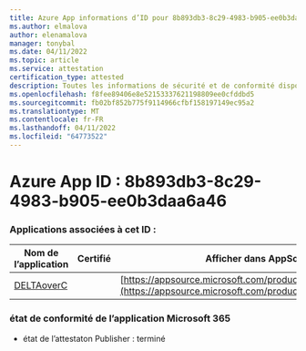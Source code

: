 ```yaml
---
title: Azure App informations d’ID pour 8b893db3-8c29-4983-b905-ee0b3daa6a46
ms.author: elmalova
author: elenamalova
manager: tonybal
ms.date: 04/11/2022
ms.topic: article
ms.service: attestation
certification_type: attested
description: Toutes les informations de sécurité et de conformité disponibles pour 8b893db3-8c29-4983-b905-ee0b3daa6a46.
ms.openlocfilehash: f8fee89406e8e52153337621198809ee0cfddbd5
ms.sourcegitcommit: fb02bf852b775f9114966cfbf158197149ec95a2
ms.translationtype: MT
ms.contentlocale: fr-FR
ms.lasthandoff: 04/11/2022
ms.locfileid: "64773522"
---
```

# <a name="azure-app-id-8b893db3-8c29-4983-b905-ee0b3daa6a46"></a>Azure App ID : 8b893db3-8c29-4983-b905-ee0b3daa6a46


### <a name="apps-associated-with-this-id"></a>Applications associées à cet ID :
| **Nom de l’application** | **Certifié** | **Afficher dans AppSource** |
|--------------|---------------|-----------------------|
| [DELTAoverC](../forward/WA200003286.md) |  | [https://appsource.microsoft.com/product/office/WA200003286](https://appsource.microsoft.com/product/office/WA200003286) |

### <a name="microsoft-365-app-compliance-status"></a>état de conformité de l’application Microsoft 365
- état de l’attestaton Publisher : terminé
